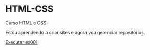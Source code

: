 # HTML-CSS
 Curso HTML e CSS

Estou aprendendo a criar sites e agora vou gerenciar repositórios. 


<a href= "https://rodrigocmdev.github.io/Estudos/ex0001/index.htmlhttps://rodrigocmdev.github.io/Estudo/ex0001/index.html">Executar ex001</a>